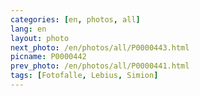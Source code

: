 ```yaml
---
categories: [en, photos, all]
lang: en
layout: photo
next_photo: /en/photos/all/P0000443.html
picname: P0000442
prev_photo: /en/photos/all/P0000441.html
tags: [Fotofalle, Lebius, Simion]
---
```

